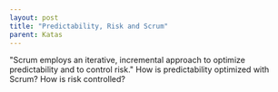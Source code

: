 ```yaml
---
layout: post
title: "Predictability, Risk and Scrum"
parent: Katas
---
```

"Scrum employs an iterative, incremental approach to optimize predictability and to control risk."
How is predictability optimized with Scrum? How is risk controlled?
